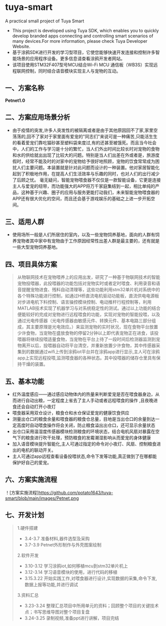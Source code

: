 # tuya-smart
A practical small project of Tuya Smart
- This project is developed using Tuya SDK, which enables you to quickly develop branded apps connecting and controlling smart scenarios of many devices.For more information, please check Tuya Developer Website.
- 基于涂鸦SDK进行开发的学习型项目，它使您能够快速开发连接和控制许多智能场景的应用程序设备。更多信息请查看涂鸦开发者网站。
- 该项目使用STM32F407型号MCU结合Wi-Fi MCU 通信板（WB3S）实现远程联网控制，同时结合语音模块实现主人与宠物的互动。
## 一、方案名称
**Petnet1.0**
## 二、方案应用场景分析
- 由于疫情的突发,许多人突发性的被隔离或者是由于其他原因回不了家,家里空荡荡的,回不了家对于家里面有爱宠的"同志们"来说可是一种痛苦,只能活生生的看着爱宠们靠吃猫砂甚至塑料袋来度过,有的还甚至被饿死。而且当今社会中，人们的工作与学习是十分的繁忙，当人们外出时间比较长时对宠物的食物和水的供给就出出现了比较大的问题。特别是当人们出差在外或者是，旅游度假时，经常不能及时的对家中的宠物给予很好地照顾，宠物的饮食常常成为困扰人们主要问题。本装置就是针对此问题而设计的一种装置。他对家居智能化起到了积极地作用，在提高人们生活效率与乐趣的同时，也对人们的出行减少了后顾之忧。 毫无疑问，智能宠物喂食器不仅仅是一款智能设备，它更是连接主人与爱宠的纽带，而功能强大的APP将万千家庭集结到一起，相比单纯的产品，这种基于兴趣、圈子的应用与服务更能打动我们，未来智能宠物喂食器的APP还有很大优化的空间，而且还会基于游戏娱乐的基础之上进一步开拓空间。
## 三、适用人群
- 使用场所一般是人们所居住的室内，以及一些宠物饲养基地，面向的人群有饲养宠物者其中家中有宠物由于工作原因经常性出差人群是最主要的，还有就是一些大型宠物饲养基地。
## 四、项目具体方案
> 从物联网技术在宠物喂养上的应用出发，研究了一种基于物联网技术的智能宠物投喂器，此投喂器的功能包括对宠物实时或者定时喂食、利用录音和语音提醒宠物进食、残料自动清理等，这些功能利用stm32单片机对系统中的各个特殊功能进行控制，如通过H桥直流电机驱动功能板，直流供电电源板对步进电机下料控制、语言操控模块控制、电动推杆行程控制等，利用MATLAB技术实现了机器学习与对系统稳定性的测试。通过以上功能的结合便能较好的完成对宠物进行远程喂食的功能，实现对宠物的智能投喂，以及通过光电传感器（光电传感器由敏感元件、转换元件、基本电路三部分组成，其主要原理是光电效应。）来监测宠物的实时状况，现在食物平台放置少许食物，当宠物在盛放食物的停留2分钟以上即代表宠物正在进食，该投喂器将继续投喂适量食物，当宠物在平台上待了一段时间后检测器监测到宠物离开以后，投喂器自动将平台清空，并重新放置少许食物，其中传感器采集到的数据通过wifi上传到涂鸦iot平台并在涂鸦app进行显示,主人可在涂鸦app上实现远程投喂,监测喂食器的各种状态。其中投喂器的储存仓里具有保持干燥的装置。
## 五、基本功能
- 红外温度感应——通过感应动物体内的热量来判断爱宠是否在喂食器身边，从而进行自动出粮，一定程度上省去了主人手动或者远程喂食的操作 ,且夜晚进食还会自动打开小夜灯
- 喂食器采用双仓设计，粮食仓和水仓保证爱宠的健康饮食供应
- 测量出仓口的粮食余量和喂食器的粮食仓总量，目地是当出仓口的余量到达一定高度时自动喂食操作将会关闭，防止粮食溢出出仓口，还可显示余量状态
- 出仓口采用温湿度传感器模块检测粮食的环境状态，结合电机风扇对暴露在空气下的粮食进行吹干处理，预防粮食的发霉潮湿影响从而爱宠的身体健康
- 加入语音模块提升智能化,主人可通过指定的命令对小夜灯、风扇、控制粮食进出的电机的联动开关。
- 主人可通过app远程查看设备投喂状态,命令下发等功能,真正做到了在哪都能保护好自己的爱宠。
## 六、方案实施流程
！[方案实施流程]https://github.com/potato1643/tuya-smart/blob/main/images/Petnet.png
## 七、开发计划
> 1.硬件搭建
>- 3.4-3.7 准备材料,器件选型及采购 
>- 3.7-3.9 Petnet外形制作与外壳图案绘制
>
> 2.软件开发
>- 3.10-3.12 学习涂鸦iot,如何移植mcu到stm32单片机上
>- 3.12-3.14 学习语音模块的使用，进行代码的移植
>- 3.15.3.22 开始实践工作,对喂食器进行设计,实现数据的采集,命令下发,数据上报等功能,并进行调试  
>
> 3.资料汇总
>- 3.23-3.24 整理汇总项目中所用单元的资料；回顾整个项目的关键技术点；书写思维导图对整个项目复盘
>- 3.24-3.25 录制视频,准备ppt进行讲解，项目完结

